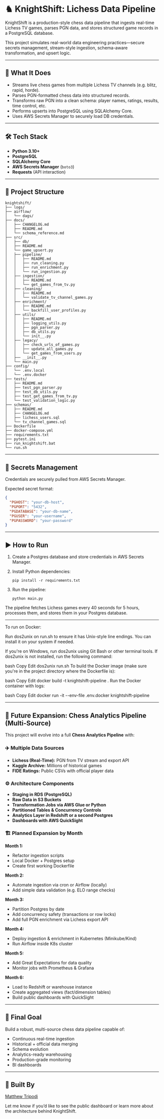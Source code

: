 # ♞ KnightShift: Lichess Data Pipeline

KnightShift is a production-style chess data pipeline that ingests real-time
Lichess TV games, parses PGN data, and stores structured game records in a
PostgreSQL database.

This project simulates real-world data engineering practices—secure
secrets management, stream-style ingestion, schema-aware transformation,
and upsert logic.

---

## 🧠 What It Does

- Streams live chess games from multiple Lichess TV channels (e.g. blitz, rapid, horde).
- Parses PGN-formatted chess data into structured records.
- Transforms raw PGN into a clean schema: player names, ratings, results, time control, etc.
- Performs upserts into PostgreSQL using SQLAlchemy Core.
- Uses AWS Secrets Manager to securely load DB credentials.

---

## 🛠 Tech Stack

- **Python 3.10+**
- **PostgreSQL**
- **SQLAlchemy Core**
- **AWS Secrets Manager** (`boto3`)
- **Requests** (API interaction)

---

## 📁 Project Structure

```
knightshift/
├── logs/
├── airflow/
│   └── dags/
├── docs/
│   ├── CHANGELOG.md
│   ├── README.md
│   └── schema_reference.md
├── src/
│   ├── db/   
│   ├── README.md
│   └── game_upsert.py
│   ├── pipeline/    
│   │   ├── README.md
│   │   ├── run_cleaning.py
│   │   ├── run_enrichment.py
│   │   └── run_ingestion.py
│   ├── ingestion/
│   │   ├── README.md
│   │   └── get_games_from_tv.py
│   ├── cleaning/
│   │   ├── README.md
│   │   └── validate_tv_channel_games.py
│   ├── enrichment/
│   │   ├── README.md
│   │   └── backfill_user_profiles.py
│   ├── utils/
│   │   ├── README.md
│   │   ├── logging_utils.py
│   │   ├── pgn_parser.py
│   │   ├── db_utils.py
│   │   └── init__.py
│   ├── legacy/
│   │   ├── check_urls_of_games.py
│   │   ├── update_all_games.py
│   │   └── get_games_from_users.py
│   ├── __init__.py
│   └── main.py
├── config/
│   └── .env.local
│   └── .env.docker
├── tests/
│   ├── README.md
│   ├── test_pgn_parser.py
│   ├── test_db_utils.py
│   ├── test_get_games_from_tv.py
│   └── test_validation_logic.py
├── schemas/
│   ├── README.md
│   ├── CHANGELOG.md
│   ├── lichess_users.sql
│   └── tv_channel_games.sql
├── Dockerfile
├── docker-compose.yml
├── requirements.txt
├── pytest.ini
├── run_knightshift.bat
└── run.sh
```

---

## 🔐 Secrets Management

Credentials are securely pulled from AWS Secrets Manager.

Expected secret format:

```json
{
  "PGHOST": "your-db-host",
  "PGPORT": "5432",
  "PGDATABASE": "your-db-name",
  "PGUSER": "your-username",
  "PGPASSWORD": "your-password"
}
```

---

## ▶️ How to Run

1. Create a Postgres database and store credentials in AWS Secrets Manager.

2. Install Python dependencies:

   ```
   pip install -r requirements.txt
   ```

3. Run the pipeline:

   ```
   python main.py
   ```

The pipeline fetches Lichess games every 40 seconds for 5 hours, 
processes them, and stores them in your Postgres database.

---

To run on Docker:

Run dos2unix on run.sh to ensure it has Unix-style line endings. You can
install it on your system if needed.

If you're on Windows, run dos2unix using Git Bash or other terminal tools.
If dos2unix is not installed, run the following command:

bash
Copy
Edit
dos2unix run.sh
To build the Docker image (make sure you're in the project directory where the
Dockerfile is):

bash
Copy
Edit
docker build -t knightshift-pipeline .
Run the Docker container with logs:

bash
Copy
Edit
docker run -it --env-file .env.docker knightshift-pipeline

---

## 🚧 Future Expansion: Chess Analytics Pipeline (Multi-Source)

This project will evolve into a full **Chess Analytics Pipeline** with:

### ✈️ Multiple Data Sources

- **Lichess (Real-Time):** PGN from TV stream and export API
- **Kaggle Archive:** Millions of historical games
- **FIDE Ratings:** Public CSVs with official player data

### ⚙️ Architecture Components

- **Staging in RDS (PostgreSQL)**
- **Raw Data in S3 Buckets**
- **Transformation Jobs via AWS Glue or Python**
- **Partitioned Tables & Concurrency Controls**
- **Analytics Layer in Redshift or a second Postgres**
- **Dashboards with AWS QuickSight**

### 🏗 Planned Expansion by Month

**Month 1:**

- Refactor ingestion scripts
- Local Docker + Postgres setup
- Create first working Dockerfile

**Month 2:**

- Automate ingestion via cron or Airflow (locally)
- Add simple data validation (e.g. ELO range checks)

**Month 3:**

- Partition Postgres by date
- Add concurrency safety (transactions or row locks)
- Add full PGN enrichment via Lichess export API

**Month 4:**

- Deploy ingestion & enrichment in Kubernetes (Minikube/Kind)
- Run Airflow inside K8s cluster

**Month 5:**

- Add Great Expectations for data quality
- Monitor jobs with Prometheus & Grafana

**Month 6:**

- Load to Redshift or warehouse instance
- Create aggregated views (fact/dimension tables)
- Build public dashboards with QuickSight

---

## 📌 Final Goal

Build a robust, multi-source chess data pipeline capable of:

- Continuous real-time ingestion
- Historical + official data merging
- Schema evolution
- Analytics-ready warehousing
- Production-grade monitoring
- BI dashboards

---

## 📅 Built By

[Matthew Tripodi](https://github.com/okv627)

Let me know if you’d like to see the public dashboard or learn more about
the architecture behind KnightShift.